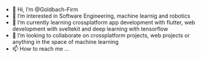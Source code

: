 - 👋 Hi, I’m @Goldbach-Firm
- 👀 I’m interested in Software Engineering, machine learnig and robotics
- 🌱 I’m currently learning crossplatform app development with flutter, web development with sveltekit and deep learning with tensorflow
- 💞️ I’m looking to collaborate on crossplatform projects, web projects or anything in the space of machine learning
- 📫 How to reach me ...

<!---
Goldbach-Firm/Goldbach-Firm is a ✨ special ✨ repository because its `README.md` (this file) appears on your GitHub profile.
You can click the Preview link to take a look at your changes.
--->
